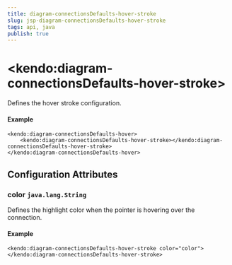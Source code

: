 ```yaml
---
title: diagram-connectionsDefaults-hover-stroke
slug: jsp-diagram-connectionsDefaults-hover-stroke
tags: api, java
publish: true
---
```


# \<kendo:diagram-connectionsDefaults-hover-stroke\>

Defines the hover stroke configuration.

#### Example
    <kendo:diagram-connectionsDefaults-hover>
        <kendo:diagram-connectionsDefaults-hover-stroke></kendo:diagram-connectionsDefaults-hover-stroke>
    </kendo:diagram-connectionsDefaults-hover>

## Configuration Attributes

### color `java.lang.String`

Defines the highlight color when the pointer is hovering over the connection.

#### Example
    <kendo:diagram-connectionsDefaults-hover-stroke color="color">
    </kendo:diagram-connectionsDefaults-hover-stroke>

